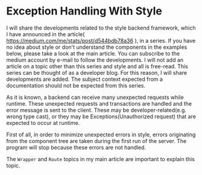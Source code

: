 # Exception Handling With Style

I will share the developments related to the style backend framework, which I have announced in the
article( https://medium.com/me/stats/post/d544bdb78a36 ), in a series. If you have no idea about
style or don't understand the components in the examples below, please take a look at the main
article. You can subscribe to the medium account by e-mail to follow the developments. I will not
add an article on a topic other than this series and style and all is free-read. This series can be thought of as a
developer blog. For this reason, I will share developments are added. The subject context expected
from a documentation should not be expected from this series.

As it is known, a backend can receive many unexpected requests while runtime. These unexpected
requests and transactions are handled and the error message is sent to the client. These may be
developer-related(e.g. wrong type cast), or they may be Exceptions(Unauthorized request) that are expected to occur at runtime.

First of all, in order to minimize unexpected errors in style, errors originating from the component
tree are taken during the first run of the server. The program will stop because these errors are
not handled.

The `Wrapper` and `Route` topics in my main article are important to explain this topic.


```dart

```



